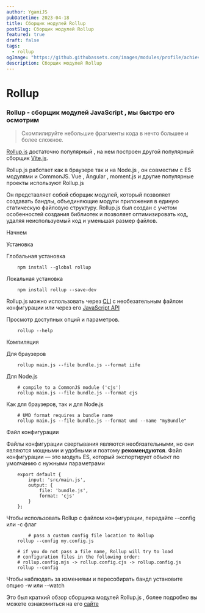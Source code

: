 ```yaml
---
author: YgamiJS
pubDatetime: 2023-04-18
title: Сборщик модулей Rollup
postSlug: Сборщик модулей Rollup
featured: true
draft: false
tags:
  - rollup
ogImage: "https://github.githubassets.com/images/modules/profile/achievements/pull-shark-default.png"
description: Сборщик модулей Rollup
---
```


# Rollup

### Rollup - сборщик модулей JavaScript , мы быстро его осмотрим

> Скомпилируйте небольшие фрагменты кода в нечто большее и более сложное.

[Rollup.js](https://rollupjs.org/) достаточно популярный , на нем построен другой популярный сборщик [Vite.js](https://vitejs.dev/).

Rollup.js работает как в браузере так и на Node.js , он совместим с ES модулями и CommonJS. Vue , Angular , moment.js и другие популярные проекты используют Rollup.js

Он представляет собой сборщик модулей, который позволяет создавать бандлы, объединяющие модули приложения в единую статическую файловую структуру. Rollup.js был создан с учетом особенностей создания библиотек и позволяет оптимизировать код, удаляя неиспользуемый код и уменьшая размер файлов.

Начнем

Установка

Глобальная установка

```
    npm install --global rollup
```

Локальная установка

```
    npm install rollup --save-dev
```

Rollup.js можно использовать через [CLI](https://rollupjs.org/command-line-interface/) c необезательным файлом конфигурации или через его [JavaScript API](https://rollupjs.org/javascript-api/)

Просмотр доступных опций и параметров.

```
    rollup --help
```

Компиляция

Для браузеров

```
    rollup main.js --file bundle.js --format iife
```

Для Node.js

```
    # compile to a CommonJS module ('cjs')
    rollup main.js --file bundle.js --format cjs
```

Как для браузеров, так и для Node.js

```
    # UMD format requires a bundle name
    rollup main.js --file bundle.js --format umd --name "myBundle"
```

Файл конфигурации

Файлы конфигурации свертывания являются необязательными, но они являются мощными и удобными и поэтому **рекомендуются**. Файл конфигурации — это модуль ES, который экспортирует объект по умолчанию с нужными параметрами

```
    export default {
        input: 'src/main.js',
        output: {
            file: 'bundle.js',
            format: 'cjs'
        }
    };
```

Чтобы использовать Rollup с файлом конфигурации, передайте --config или -c флаг

```
        # pass a custom config file location to Rollup
    rollup --config my.config.js

    # if you do not pass a file name, Rollup will try to load
    # configuration files in the following order:
    # rollup.config.mjs -> rollup.config.cjs -> rollup.config.js
    rollup --config
```

Чтобы наблюдать за измениями и пересобирать бандл установите опцию -w или --watch

Это был краткий обзор сборщика модулей Rollup.js , более подробно вы можете ознакомиться на его [сайте](https://rollupjs.org/)
